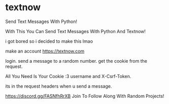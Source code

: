 # textnow
Send Text Messages With Python!

With This You Can Send Text Messages With Python And Textnow!

i got bored so i decided to make this lmao

make an account https://textnow.com

login. send a message to a random number. get the cookie from the request.

All You Need Is Your Cookie :3 
username 
and X-Csrf-Token.

its in the request headers when u send a message.

https://discord.gg/FASNfhRrXB
Join To Follow Along With Random Projects!
